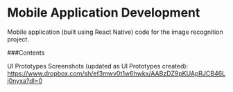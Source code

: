 # Mobile Application Development
Mobile application (built using React Native) code for the image recognition project.

###Contents

UI Prototypes
Screenshots (updated as UI Prototypes created): https://www.dropbox.com/sh/ef3mwv0t1w6hwkx/AABzDZ9pKUApRJCB46Lj0nyxa?dl=0
